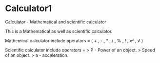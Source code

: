 # Calculator1
Calculator - Mathematical and scientific calculator

This is a Mathematical as well as scientific calculator.

Mathemical calculator include operators = ( + , - , * , / , % , ! , x² , √ )

Scientific calculator include operators = >  P - Power of an object.
                                          >  Speed of an object.
                                          >  a - acceleration.
